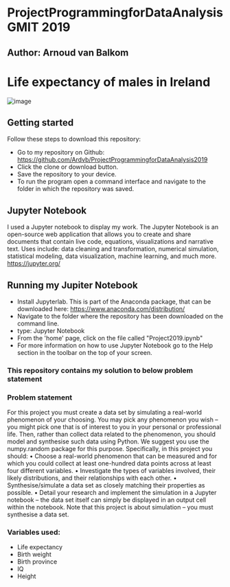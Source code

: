 # ProjectProgrammingforDataAnalysis GMIT 2019

## Author: Arnoud van Balkom

# Life expectancy of males in Ireland

![image](https://user-images.githubusercontent.com/47186083/69768433-6ff07a00-1178-11ea-9d8e-884eef66e203.png)

## Getting started

Follow these steps to download this repository:

- Go to my repository on Github: https://github.com/Ardvb/ProjectProgrammingforDataAnalysis2019
- Click the clone or download button.
- Save the repository to your device.
- To run the program open a command interface and navigate to the folder in which the repository was saved.

## Jupyter Notebook

I used a Jupyter notebook to display my work. The Jupyter Notebook is an open-source web application that allows you to create and share documents that contain live code, equations, visualizations and narrative text. Uses include: data cleaning and transformation, numerical simulation, statistical modeling, data visualization, machine learning, and much more. https://jupyter.org/

## Running my Jupiter Notebook

- Install Jupyterlab. This is part of the Anaconda package, that can be downloaded here: https://www.anaconda.com/distribution/
- Navigate to the folder where the repository has been downloaded on the command line.
- type: Jupyter Notebook
- From the 'home' page, click on the file called "Project2019.ipynb"
- For more information on how to use Jupyter Notebook go to the Help section in the toolbar on the top of your screen.

### This repository contains my solution to below problem statement

### Problem statement
For this project you must create a data set by simulating a real-world phenomenon of
your choosing. You may pick any phenomenon you wish – you might pick one that is
of interest to you in your personal or professional life. Then, rather than collect data
related to the phenomenon, you should model and synthesise such data using Python.
We suggest you use the numpy.random package for this purpose.
Specifically, in this project you should:
• Choose a real-world phenomenon that can be measured and for which you could
collect at least one-hundred data points across at least four different variables.
• Investigate the types of variables involved, their likely distributions, and their
relationships with each other.
• Synthesise/simulate a data set as closely matching their properties as possible.
• Detail your research and implement the simulation in a Jupyter notebook – the
data set itself can simply be displayed in an output cell within the notebook.
Note that this project is about simulation – you must synthesise a data set.

### Variables used:
- Life expectancy
- Birth weight
- Birth province
- IQ
- Height

